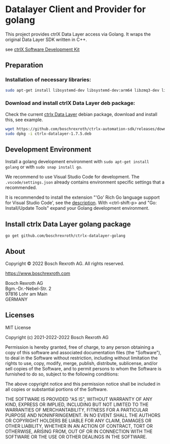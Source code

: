 # Datalayer Client and Provider for golang

This project provides ctrlX Data Layer access via Golang.
It wraps the original Data Layer SDK written in C++.

see [ctrlX Software Development Kit](https://boschrexroth.github.io/ctrlx-automation-sdk/)

## Preparation

### Installation of necessary libraries:
```bash
sudo apt-get install libsystemd-dev libsystemd-dev:arm64 libzmq3-dev libzmq3-dev:arm64
```

### Download and install ctrlX Data Layer deb package:

Check the current [ctrlx Data Layer](https://github.com/boschrexroth/ctrlx-automation-sdk/releases) debian package, download and install this, see example. 

```bash
wget https://github.com/boschrexroth/ctrlx-automation-sdk/releases/download/1.12.1/ctrlx-datalayer-1.7.5.deb
sudo dpkg -i ctrlx-datalayer-1.7.5.deb
```

## Development Environment

Install a golang development environment with `sudo apt-get install golang` or with `sudo snap install go`.

We recommend to use Visual Studio Code for development. The `.vscode/settings.json` already contains environment specific settings that a recommended. 

It is recommended to install the extension "'Go' Rich Go language support for Visual Studio Code', see the [description](https://marketplace.visualstudio.com/items?itemName=golang.Go). With \<ctrl-shift-p\> and "Go: Install/Update Tools" expand your Golang development environment.


## Install ctrlx Data Layer golang package

`go get github.com/boschrexroth/ctrlx-datalayer-golang`


## About

Copyright © 2022 Bosch Rexroth AG. All rights reserved.

<https://www.boschrexroth.com>

Bosch Rexroth AG  
Bgm.-Dr.-Nebel-Str. 2  
97816 Lohr am Main  
GERMANY

## Licenses

MIT License

Copyright (c) 2021-2022-2022 Bosch Rexroth AG

Permission is hereby granted, free of charge, to any person obtaining a copy
of this software and associated documentation files (the "Software"), to deal
in the Software without restriction, including without limitation the rights
to use, copy, modify, merge, publish, distribute, sublicense, and/or sell
copies of the Software, and to permit persons to whom the Software is
furnished to do so, subject to the following conditions:

The above copyright notice and this permission notice shall be included in all
copies or substantial portions of the Software.

THE SOFTWARE IS PROVIDED "AS IS", WITHOUT WARRANTY OF ANY KIND, EXPRESS OR
IMPLIED, INCLUDING BUT NOT LIMITED TO THE WARRANTIES OF MERCHANTABILITY,
FITNESS FOR A PARTICULAR PURPOSE AND NONINFRINGEMENT. IN NO EVENT SHALL THE
AUTHORS OR COPYRIGHT HOLDERS BE LIABLE FOR ANY CLAIM, DAMAGES OR OTHER
LIABILITY, WHETHER IN AN ACTION OF CONTRACT, TORT OR OTHERWISE, ARISING FROM,
OUT OF OR IN CONNECTION WITH THE SOFTWARE OR THE USE OR OTHER DEALINGS IN THE
SOFTWARE.